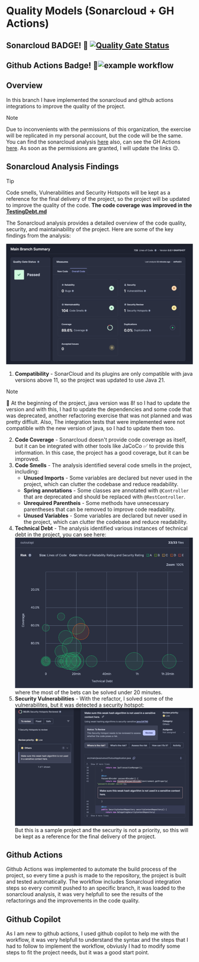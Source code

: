 # Quality Models (Sonarcloud + GH Actions)

## Sonarcloud BADGE! 🎉 [![Quality Gate Status](https://sonarcloud.io/api/project_badges/measure?project=andres-marcelo-csdt-project_outout-api&metric=alert_status)](https://sonarcloud.io/project/overview?id=andres-marcelo-csdt-project_outout-api)

## Github Actions Badge! 🔧![example workflow](https://github.com/AndresMarcelo7/outoutapi/actions/workflows/build.yml/badge.svg)

## Overview

In this branch I have implemented the sonarcloud and github actions integrations to improve the quality of the project.

> [!NOTE]
> Due to inconvenients with the permissions of this organization, the exercise will be replicated in my personal account, but the code will be the same.
> You can find the sonarcloud analysis [here](https://sonarcloud.io/summary/new_code?id=andres-marcelo-csdt-project_outout-api) also, can see the GH Actions [here](https://github.com/AndresMarcelo7/outoutapi/actions). As soon as the permissions are granted, I will update the links 😉.

## Sonarcloud Analysis Findings

> [!TIP]
> Code smells, Vulnerabilities and Security Hotspots will be kept as a reference for the final delivery of the project, so the project will be updated to improve the quality of the code.
> **The code coverage was improved in the [TestingDebt.md](TestingDebt.md)**

The Sonarcloud analysis provides a detailed overview of the code quality, security, and maintainability of the project. Here are some of the key findings from the analysis:

![img.png](../img/sonardash.png)

1. **Compatibility** - SonarCloud and its plugins are only compatible with java versions above 11, so the project was updated to use Java 21.
> [!NOTE]
> 🤕 At the beginning of the project, java version was 8! so I had to update the version and with this, I had to update the dependencies and some code that was deprecated, another refactoring exercise that was not planned and was pretty diffiult.
> Also, The integration tests that were implemented were not compatible with the new version of java, so I had to update them too.
2. **Code Coverage** - Sonarcloud doesn't provide code coverage as itself, but it can be integrated with other tools like JaCoCo ✅ to provide this information. In this case, the project has a good coverage, but it can be improved.
3. **Code Smells** - The analysis identified several code smells in the project, including:
    - **Unused Imports** - Some variables are declared but never used in the project, which can clutter the codebase and reduce readability.
    - **Spring annotations** - Some classes are annotated with `@Controller` that are deprecated and should be replaced with `@RestController`.
    - **Unrequired Parentheis** - Some methods have unnecessary parentheses that can be removed to improve code readability.
    - **Unused Variables** - Some variables are declared but never used in the project, which can clutter the codebase and reduce readability.
4. **Technical Debt** - The analysis identified various instances of technical debt in the project, you can see here:
![img.png](../img/TechnicalDebts.png)
where the most of the bets can be solved under 20 minutes.
5. **Security Vulnerabilities** - With the refactor, I solved some of the vulnerabilites, but it was detected  a security hotspot:
![img.png](../img/SecHotspots.png)
But this is a sample project and the security is not a priority, so this will be kept as a reference for the final delivery of the project.

## Github Actions
Github Actions was implemented to automate the build process of the project, so every time a push is made to the repository, the project is built and tested automatically. The workflow includes Sonarcloud integration steps so every commit pushed to an specific branch, it was loaded to the sonarcloud analysis, it was very helpfull to see the results of the refactorings and the improvements in the code quality.

## Github Copilot
As I am new to github actions, I used github copilot to help me with the workflow, it was very helpfull to understand the syntax and the steps that I had to follow to implement the workflow, obviusly I had to modify some steps to fit the project needs, but it was a good start point.